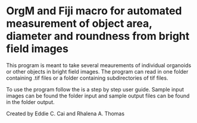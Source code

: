# OrgM and Fiji macro for automated measurement of object area, diameter and roundness from bright field images

This program is meant to take several meaurements of individual organoids or other objects in bright field images. The program can read in one folder containing .tif files or a folder containing subdirectories of tif files. 

To use the program follow the is a step by step user guide. 
Sample input images can be found the folder input and sample output files can be found in the folder output. 

Created by Eddie C. Cai and Rhalena A. Thomas
